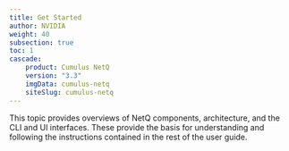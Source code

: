 ```yaml
---
title: Get Started
author: NVIDIA
weight: 40
subsection: true
toc: 1
cascade:
    product: Cumulus NetQ
    version: "3.3"
    imgData: cumulus-netq
    siteSlug: cumulus-netq
---
```


This topic provides overviews of NetQ components, architecture, and the CLI and UI interfaces. These provide the basis for understanding and following the instructions contained in the rest of the user guide.
